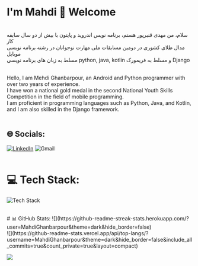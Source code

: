 # I'm Mahdi 👋 Welcome

<br>سلام، من مهدی قنبرپور هستم، برنامه نویس اندروید و پایتون با بیش از دو سال سابقه کار<br>
مدال طلای کشوری در دومین مسابقات ملی مهارت نوجوانان در رشته برنامه نویسی موبایل<br>
مسلط به زبان های برنامه نویسی python, java, kotlin و مسلط به فریمورک Django

<br>Hello, I am Mehdi Ghanbarpour, an Android and Python programmer with over two years of experience.<br>I have won a national gold medal in the second National Youth Skills Competition in the field of mobile programming.<br>I am proficient in programming languages such as Python, Java, and Kotlin, and I am also skilled in the Django framework.<br><br>


## 🌐 Socials:
[![LinkedIn](https://img.shields.io/badge/LinkedIn-%230077B5.svg?logo=linkedin&logoColor=white)](https://www.linkedin.com/in/mahdighanbarpour)
![Gmail](https://img.shields.io/badge/Gmail%20%3A%20mahdi.ghanbarpour1387%40gmail.com-%23FFFFFF?logo=gmail&logoColor=%23FFFFFF&labelColor=%23DB0000&color=%23DB0000)<br><br>

# 💻 Tech Stack:
<p align="left"><img src="https://skillicons.dev/icons?i=kotlin,androidstudio,java,firebase,spring,git,postman,sqlite,py,github,django,mysql&perline=16" alt="Tech Stack" /> </p><br>
# 📊 GitHub Stats:
![](https://github-readme-streak-stats.herokuapp.com/?user=MahdiGhanbarpour&theme=dark&hide_border=false)<br/>
![](https://github-readme-stats.vercel.app/api/top-langs/?username=MahdiGhanbarpour&theme=dark&hide_border=false&include_all_commits=true&count_private=true&layout=compact)

![](https://quotes-github-readme.vercel.app/api?type=vetical&theme=gruvbox)
